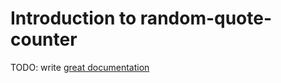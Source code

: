 # Introduction to random-quote-counter

TODO: write [great documentation](http://jacobian.org/writing/what-to-write/)
